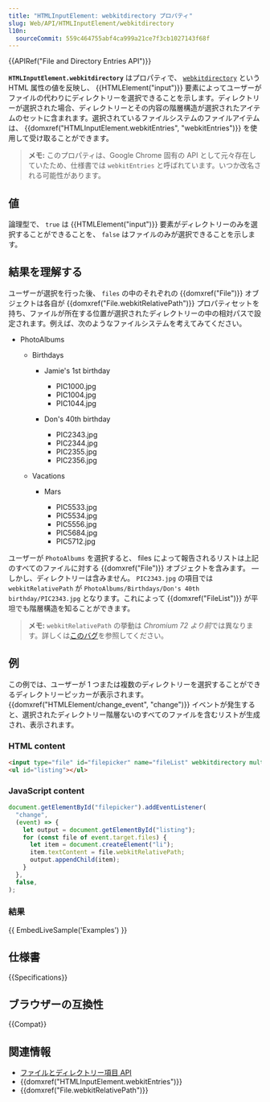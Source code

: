 ```yaml
---
title: "HTMLInputElement: webkitdirectory プロパティ"
slug: Web/API/HTMLInputElement/webkitdirectory
l10n:
  sourceCommit: 559c464755abf4ca999a21ce7f3cb1027143f68f
---
```


{{APIRef("File and Directory Entries API")}}

**`HTMLInputElement.webkitdirectory`** はプロパティで、 [`webkitdirectory`](/ja/docs/Web/HTML/Element/input/file#webkitdirectory) という HTML 属性の値を反映し、 {{HTMLElement("input")}} 要素によってユーザーがファイルの代わりにディレクトリーを選択できることを示します。ディレクトリーが選択された場合、ディレクトリーとその内容の階層構造が選択されたアイテムのセットに含まれます。選択されているファイルシステムのファイルアイテムは、 {{domxref("HTMLInputElement.webkitEntries", "webkitEntries")}} を使用して受け取ることができます。

> **メモ:** このプロパティは、Google Chrome 固有の API として元々存在していたため、仕様書では `webkitEntries` と呼ばれています。いつか改名される可能性があります。

## 値

論理型で、 `true` は {{HTMLElement("input")}} 要素がディレクトリーのみを選択することができることを、 `false` はファイルのみが選択できることを示します。

## 結果を理解する

ユーザーが選択を行った後、 `files` の中のそれぞれの {{domxref("File")}} オブジェクトは各自が {{domxref("File.webkitRelativePath")}} プロパティセットを持ち、ファイルが所在する位置が選択されたディレクトリーの中の相対パスで設定されます。例えば、次のようなファイルシステムを考えてみてください。

- PhotoAlbums

  - Birthdays

    - Jamie's 1st birthday

      - PIC1000.jpg
      - PIC1004.jpg
      - PIC1044.jpg

    - Don's 40th birthday

      - PIC2343.jpg
      - PIC2344.jpg
      - PIC2355.jpg
      - PIC2356.jpg

  - Vacations

    - Mars

      - PIC5533.jpg
      - PIC5534.jpg
      - PIC5556.jpg
      - PIC5684.jpg
      - PIC5712.jpg

ユーザーが `PhotoAlbums` を選択すると、 files によって報告されるリストは上記のすべてのファイルに対する {{domxref("File")}} オブジェクトを含みます。 — しかし、ディレクトリーは含みません。 `PIC2343.jpg` の項目では `webkitRelativePath` が `PhotoAlbums/Birthdays/Don's 40th birthday/PIC2343.jpg` となります。これによって {{domxref("FileList")}} が平坦でも階層構造を知ることができます。

> **メモ:** `webkitRelativePath` の挙動は *Chromium 72 より前*では異なります。詳しくは[このバグ](https://crbug.com/124187)を参照してください。

## 例

この例では、ユーザーが 1 つまたは複数のディレクトリーを選択することができるディレクトリーピッカーが表示されます。 {{domxref("HTMLElement/change_event", "change")}} イベントが発生すると、選択されたディレクトリー階層ないのすべてのファイルを含むリストが生成され、表示されます。

### HTML content

```html
<input type="file" id="filepicker" name="fileList" webkitdirectory multiple />
<ul id="listing"></ul>
```

### JavaScript content

```js
document.getElementById("filepicker").addEventListener(
  "change",
  (event) => {
    let output = document.getElementById("listing");
    for (const file of event.target.files) {
      let item = document.createElement("li");
      item.textContent = file.webkitRelativePath;
      output.appendChild(item);
    }
  },
  false,
);
```

### 結果

{{ EmbedLiveSample('Examples') }}

## 仕様書

{{Specifications}}

## ブラウザーの互換性

{{Compat}}

## 関連情報

- [ファイルとディレクトリー項目 API](/ja/docs/Web/API/File_and_Directory_Entries_API)
- {{domxref("HTMLInputElement.webkitEntries")}}
- {{domxref("File.webkitRelativePath")}}
